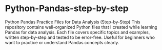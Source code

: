 # Python-Pandas-step-by-step
Python Pandas Practice Files for Data Analysis (Step-by-Step) This repository contains well-organized Python files that I created while learning Pandas for data analysis. Each file covers specific topics and examples, written step-by-step and tested to be error-free. Useful for beginners who want to practice or understand Pandas concepts clearly.

